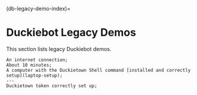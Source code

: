 (db-legacy-demo-index)=
# Duckiebot Legacy Demos 

This section lists legacy Duckiebot demos.

```{needget}
An internet connection;
About 10 minutes;
A computer with the Duckietown Shell command [installed and correctly setup](laptop-setup);
---
Duckietown token correctly set up;
```

```{tableofcontents}
```
